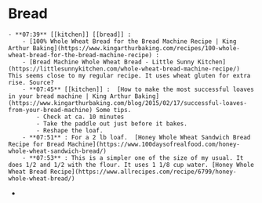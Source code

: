 # Bread
	- **07:39** [[kitchen]] [[bread]] :
		- [100% Whole Wheat Bread for the Bread Machine Recipe | King Arthur Baking](https://www.kingarthurbaking.com/recipes/100-whole-wheat-bread-for-the-bread-machine-recipe) :
		- [Bread Machine Whole Wheat Bread - Little Sunny Kitchen](https://littlesunnykitchen.com/whole-wheat-bread-machine-recipe/) This seems close to my regular recipe. It uses wheat gluten for extra rise. Source?
		- **07:45** [[kitchen]] :  [How to make the most successful loaves in your bread machine | King Arthur Baking](https://www.kingarthurbaking.com/blog/2015/02/17/successful-loaves-from-your-bread-machine) Some tips.
			- Check at ca. 10 minutes
			- Take the paddle out just before it bakes.
			- Reshape the loaf.
		- **07:51** : For a 2 lb loaf.  [Honey Whole Wheat Sandwich Bread Recipe for Bread Machine](https://www.100daysofrealfood.com/honey-whole-wheat-sandwich-bread/)
		- **07:53** : This is a simpler one of the size of my usual. It does 1/2 and 1/2 with the flour. It uses 1 1/8 cup water. [Honey Whole Wheat Bread Recipe](https://www.allrecipes.com/recipe/6799/honey-whole-wheat-bread/)
-
